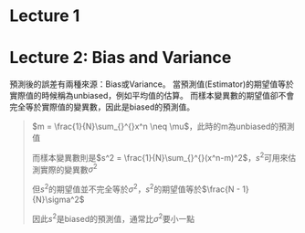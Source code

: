 <script type="text/javascript" src="http://cdn.mathjax.org/mathjax/latest/MathJax.js?config=default"></script>

# Lecture 1 #


# Lecture 2: Bias and Variance #

預測後的誤差有兩種來源：Bias或Variance。
當預測值(Estimator)的期望值等於實際值的時候稱為unbiased，例如平均值的估算。
而樣本變異數的期望值卻不會完全等於實際值的變異數，因此是biased的預測值。
> $m = \frac{1}{N}\sum_{}^{}x^n \neq \mu$，此時的m為unbiased的預測值
>
> 而樣本變異數則是$s^2 = \frac{1}{N}\sum_{}^{}(x^n-m)^2$，$s^2$可用來估測實際的變異數$\sigma^2$
>
> 但$s^2$的期望值並不完全等於$\sigma^2$，$s^2$的期望值等於$\frac{N - 1}{N}\sigma^2$
>
> 因此$s^2$是biased的預測值，通常比$\sigma^2$要小一點

